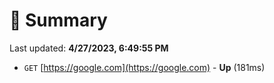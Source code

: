 # 📖 Summary
Last updated: **4/27/2023, 6:49:55 PM**

- `GET` [https://google.com](https://google.com) - **Up** (181ms)
